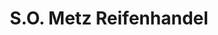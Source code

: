 ---
title: "S.O. Metz Reifenhandel"
url: /freiburg-im-breisgau/s-o-metz-reifenhandel/
shop: Reifen
---